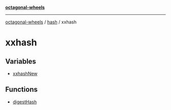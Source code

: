 [**octagonal-wheels**](../../README.md)

***

[octagonal-wheels](../../modules.md) / [hash](../README.md) / xxhash

# xxhash

## Variables

- [xxhashNew](xxhashNew/README.md)

## Functions

- [digestHash](digestHash/README.md)
